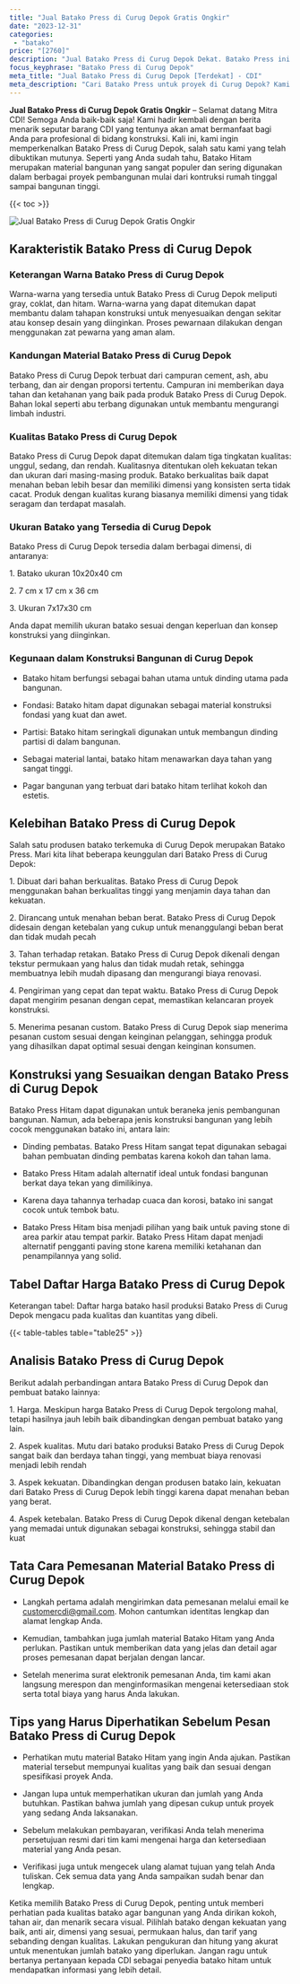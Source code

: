 ```yaml
---
title: "Jual Batako Press di Curug Depok Gratis Ongkir"
date: "2023-12-31"
categories:
 - "batako"
price: "[2760]"
description: "Jual Batako Press di Curug Depok Dekat. Batako Press ini sering digunakan dalam proyek pembangunan sebagai material dinding yang kuat dan awet. Hubungi kami untuk informasi lebih lanjut."
focus_keyphrase: "Batako Press di Curug Depok"
meta_title: "Jual Batako Press di Curug Depok [Terdekat] - CDI"
meta_description: "Cari Batako Press untuk proyek di Curug Depok? Kami memiliki Batako Press berkualitas untuk material dinding. Raih penawaran terbaik sekarang."
---
```


**Jual Batako Press di Curug Depok Gratis Ongkir** – Selamat datang Mitra CDI! Semoga Anda baik-baik saja! Kami hadir kembali dengan berita menarik seputar barang CDI yang tentunya akan amat bermanfaat bagi Anda para profesional di bidang konstruksi. Kali ini, kami ingin memperkenalkan Batako Press di Curug Depok, salah satu kami yang telah dibuktikan mutunya. Seperti yang Anda sudah tahu, Batako Hitam merupakan material bangunan yang sangat populer dan sering digunakan dalam berbagai proyek pembangunan mulai dari kontruksi rumah tinggal sampai bangunan tinggi.

{{< toc >}}

![Jual Batako Press di Curug Depok Gratis Ongkir](/images/batako/batako-press-22.jpg)

## Karakteristik Batako Press di Curug Depok

### Keterangan Warna Batako Press di Curug Depok

Warna-warna yang tersedia untuk Batako Press di Curug Depok meliputi gray, coklat, dan hitam. Warna-warna yang dapat ditemukan dapat membantu dalam tahapan konstruksi untuk menyesuaikan dengan sekitar atau konsep desain yang diinginkan. Proses pewarnaan dilakukan dengan menggunakan zat pewarna yang aman alam.

### Kandungan Material Batako Press di Curug Depok

Batako Press di Curug Depok terbuat dari campuran cement, ash, abu terbang, dan air dengan proporsi tertentu. Campuran ini memberikan daya tahan dan ketahanan yang baik pada produk Batako Press di Curug Depok. Bahan lokal seperti abu terbang digunakan untuk membantu mengurangi limbah industri.

### Kualitas Batako Press di Curug Depok

Batako Press di Curug Depok dapat ditemukan dalam tiga tingkatan kualitas: unggul, sedang, dan rendah. Kualitasnya ditentukan oleh kekuatan tekan dan ukuran dari masing-masing produk. Batako berkualitas baik dapat menahan beban lebih besar dan memiliki dimensi yang konsisten serta tidak cacat. Produk dengan kualitas kurang biasanya memiliki dimensi yang tidak seragam dan terdapat masalah.

### Ukuran Batako yang Tersedia di Curug Depok

Batako Press di Curug Depok tersedia dalam berbagai dimensi, di antaranya:

1\. Batako ukuran 10x20x40 cm

2\. 7 cm x 17 cm x 36 cm

3\. Ukuran 7x17x30 cm

Anda dapat memilih ukuran batako sesuai dengan keperluan dan konsep konstruksi yang diinginkan.

### Kegunaan dalam Konstruksi Bangunan di Curug Depok

*   Batako hitam berfungsi sebagai bahan utama untuk dinding utama pada bangunan.

*   Fondasi: Batako hitam dapat digunakan sebagai material konstruksi fondasi yang kuat dan awet.

*   Partisi: Batako hitam seringkali digunakan untuk membangun dinding partisi di dalam bangunan.

*   Sebagai material lantai, batako hitam menawarkan daya tahan yang sangat tinggi.

*   Pagar bangunan yang terbuat dari batako hitam terlihat kokoh dan estetis.

## Kelebihan Batako Press di Curug Depok

Salah satu produsen batako terkemuka di Curug Depok merupakan Batako Press. Mari kita lihat beberapa keunggulan dari Batako Press di Curug Depok:

1\.  Dibuat dari bahan berkualitas. Batako Press di Curug Depok menggunakan bahan berkualitas tinggi yang menjamin daya tahan dan kekuatan.

2\.  Dirancang untuk menahan beban berat. Batako Press di Curug Depok didesain dengan ketebalan yang cukup untuk menanggulangi beban berat dan tidak mudah pecah

3\.  Tahan terhadap retakan. Batako Press di Curug Depok dikenali dengan tekstur permukaan yang halus dan tidak mudah retak, sehingga membuatnya lebih mudah dipasang dan mengurangi biaya renovasi.

4\.  Pengiriman yang cepat dan tepat waktu. Batako Press di Curug Depok dapat mengirim pesanan dengan cepat, memastikan kelancaran proyek konstruksi.

5\.  Menerima pesanan custom. Batako Press di Curug Depok siap menerima pesanan custom sesuai dengan keinginan pelanggan, sehingga produk yang dihasilkan dapat optimal sesuai dengan keinginan konsumen.

## Konstruksi yang Sesuaikan dengan Batako Press di Curug Depok

Batako Press Hitam dapat digunakan untuk beraneka jenis pembangunan bangunan. Namun, ada beberapa jenis konstruksi bangunan yang lebih cocok menggunakan batako ini, antara lain:

*   Dinding pembatas. Batako Press Hitam sangat tepat digunakan sebagai bahan pembuatan dinding pembatas karena kokoh dan tahan lama.

*   Batako Press Hitam adalah alternatif ideal untuk fondasi bangunan berkat daya tekan yang dimilikinya.

*   Karena daya tahannya terhadap cuaca dan korosi, batako ini sangat cocok untuk tembok batu.

*   Batako Press Hitam bisa menjadi pilihan yang baik untuk paving stone di area parkir atau tempat parkir. Batako Press Hitam dapat menjadi alternatif pengganti paving stone karena memiliki ketahanan dan penampilannya yang solid.

## Tabel Daftar Harga Batako Press di Curug Depok

Keterangan tabel: Daftar harga batako hasil produksi Batako Press di Curug Depok mengacu pada kualitas dan kuantitas yang dibeli.

{{< table-tables table="table25" >}} 

## Analisis Batako Press di Curug Depok

Berikut adalah perbandingan antara Batako Press di Curug Depok dan pembuat batako lainnya:

1\.  Harga. Meskipun harga Batako Press di Curug Depok tergolong mahal, tetapi hasilnya jauh lebih baik dibandingkan dengan pembuat batako yang lain.

2\.  Aspek kualitas. Mutu dari batako produksi Batako Press di Curug Depok sangat baik dan berdaya tahan tinggi, yang membuat biaya renovasi menjadi lebih rendah

3\.  Aspek kekuatan. Dibandingkan dengan produsen batako lain, kekuatan dari Batako Press di Curug Depok lebih tinggi karena dapat menahan beban yang berat.

4\.  Aspek ketebalan. Batako Press di Curug Depok dikenal dengan ketebalan yang memadai untuk digunakan sebagai konstruksi, sehingga stabil dan kuat

## Tata Cara Pemesanan Material Batako Press di Curug Depok

*   Langkah pertama adalah mengirimkan data pemesanan melalui email ke customercdi@gmail.com. Mohon cantumkan identitas lengkap dan alamat lengkap Anda.

*   Kemudian, tambahkan juga jumlah material Batako Hitam yang Anda perlukan. Pastikan untuk memberikan data yang jelas dan detail agar proses pemesanan dapat berjalan dengan lancar.

*   Setelah menerima surat elektronik pemesanan Anda, tim kami akan langsung merespon dan menginformasikan mengenai ketersediaan stok serta total biaya yang harus Anda lakukan.

## Tips yang Harus Diperhatikan Sebelum Pesan Batako Press di Curug Depok

*   Perhatikan mutu material Batako Hitam yang ingin Anda ajukan. Pastikan material tersebut mempunyai kualitas yang baik dan sesuai dengan spesifikasi proyek Anda.

*   Jangan lupa untuk memperhatikan ukuran dan jumlah yang Anda butuhkan. Pastikan bahwa jumlah yang dipesan cukup untuk proyek yang sedang Anda laksanakan.

*   Sebelum melakukan pembayaran, verifikasi Anda telah menerima persetujuan resmi dari tim kami mengenai harga dan ketersediaan material yang Anda pesan.

*   Verifikasi juga untuk mengecek ulang alamat tujuan yang telah Anda tuliskan. Cek semua data yang Anda sampaikan sudah benar dan lengkap.

Ketika memilih Batako Press di Curug Depok, penting untuk memberi perhatian pada kualitas batako agar bangunan yang Anda dirikan kokoh, tahan air, dan menarik secara visual. Pilihlah batako dengan kekuatan yang baik, anti air, dimensi yang sesuai, permukaan halus, dan tarif yang sebanding dengan kualitas. Lakukan pengukuran dan hitung yang akurat untuk menentukan jumlah batako yang diperlukan. Jangan ragu untuk bertanya pertanyaan kepada CDI sebagai penyedia batako hitam untuk mendapatkan informasi yang lebih detail.